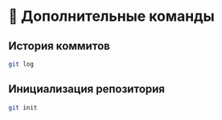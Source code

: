 # 🎯 Дополнительные команды

## История коммитов

```bash
git log
```

## Инициализация репозитория

```bash
git init
```